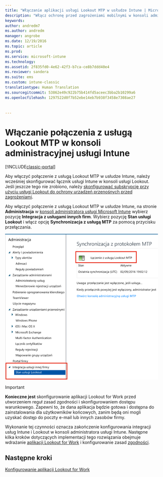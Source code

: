 ```yaml
---
title: "Włączanie aplikacji usługi Lookout MTP w usłudze Intune | Microsoft Docs"
description: "Włącz ochronę przed zagrożeniami mobilnymi w konsoli administracyjnej usługi Intune."
keywords: 
author: andredm7
ms.author: andredm
manager: angrobe
ms.date: 12/19/2016
ms.topic: article
ms.prod: 
ms.service: microsoft-intune
ms.technology: 
ms.assetid: 2f835fd0-4e62-42f3-b7ca-ce8b7ddd40e4
ms.reviewer: sandera
ms.suite: ems
ms.custom: intune-classic
translationtype: Human Translation
ms.sourcegitcommit: 53862e49c922b75b414fd5aceec3bba2b10299a6
ms.openlocfilehash: 1297522d0f7b52ebe14eb7b938f3458e7308ae27


---
```


# <a name="enable-lookout-mtp-connection-in-the-intune-admin-console"></a>Włączanie połączenia z usługą Lookout MTP w konsoli administracyjnej usługi Intune

[!INCLUDE[classic-portal](../includes/classic-portal.md)]

Aby włączyć połączenie z usługą Lookout MTP w usłudze Intune, należy wcześniej skonfigurować łącznik usługi Intune w konsoli usługi Lookout.  Jeśli jeszcze tego nie zrobiono, należy [skonfigurować subskrypcję przy użyciu usługi Lookout do ochrony urządzeń przenośnych przed zagrożeniami](set-up-your-subscription-with-lookout-mtp.md).

Aby włączyć połączenie z usługą Lookout MTP w usłudze Intune, na stronie **Administracja** w [konsoli administratora usługi Microsoft Intune](https://manage.microsoft.com) wybierz pozycję **Integracja z usługami innych firm**. Wybierz pozycję **Stan usługi Lookout** i włącz opcję **Synchronizacja z usługą MTP** za pomocą przycisku przełączania.

![zrzut ekranu przedstawiający stronę synchronizacji usługi Lookout z wyróżnionym przyciskiem przełączania włączania](../media/mtp/lookout-intune-synchronization.png)

>[!IMPORTANT]
> **Konieczne jest** skonfigurowanie aplikacji Lookout for Work przed utworzeniem reguł zasad zgodności i skonfigurowaniem dostępu warunkowego. Zapewni to, że dana aplikacja będzie gotowa i dostępna do zainstalowania dla użytkowników końcowych, zanim będą oni mogli uzyskać dostęp do poczty e-mail lub innych zasobów firmy.

Wykonanie tej czynności oznacza zakończenie konfigurowania integracji usług Intune i Lookout w konsoli administratora usługi Intune.  Następne kilka kroków dotyczących implementacji tego rozwiązania obejmuje wdrażanie [aplikacji Lookout for Work](configure-and-deploy-lookout-for-work-apps.md) i konfigurowanie zasad [zgodności](enable-device-threat-protection-rule-in-compliance-policy.md).


## <a name="next-steps"></a>Następne kroki
[Konfigurowanie aplikacji Lookout for Work](configure-and-deploy-lookout-for-work-apps.md)



<!--HONumber=Jan17_HO2-->


